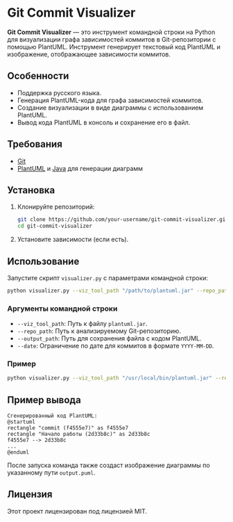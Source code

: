 # Git Commit Visualizer

**Git Commit Visualizer** — это инструмент командной строки на Python для визуализации графа зависимостей коммитов в Git-репозитории с помощью PlantUML. Инструмент генерирует текстовый код PlantUML и изображение, отображающее зависимости коммитов.

## Особенности

- Поддержка русского языка.
- Генерация PlantUML-кода для графа зависимостей коммитов.
- Создание визуализации в виде диаграммы с использованием PlantUML.
- Вывод кода PlantUML в консоль и сохранение его в файл.

## Требования
- [Git](https://git-scm.com/)
- [PlantUML](http://plantuml.com/) и [Java](https://www.java.com/) для генерации диаграмм

## Установка

1. Клонируйте репозиторий:

   ```bash
   git clone https://github.com/your-username/git-commit-visualizer.git
   cd git-commit-visualizer
   ```

2. Установите зависимости (если есть).

## Использование

Запустите скрипт `visualizer.py` с параметрами командной строки:

```bash
python visualizer.py --viz_tool_path "/path/to/plantuml.jar" --repo_path "/path/to/git-repo" --output_path "/path/to/output.puml" --date "YYYY-MM-DD"
```

### Аргументы командной строки

- `--viz_tool_path`: Путь к файлу `plantuml.jar`.
- `--repo_path`: Путь к анализируемому Git-репозиторию.
- `--output_path`: Путь для сохранения файла с кодом PlantUML.
- `--date`: Ограничение по дате для коммитов в формате `YYYY-MM-DD`.

### Пример

```bash
python visualizer.py --viz_tool_path "/usr/local/bin/plantuml.jar" --repo_path "/Users/user/my-repo" --output_path "./output.puml" --date "2024-01-01"
```

## Пример вывода

```plaintext
Сгенерированный код PlantUML:
@startuml
rectangle "commit (f4555e7)" as f4555e7
rectangle "Начало работы (2d33b8c)" as 2d33b8c
f4555e7 --> 2d33b8c
...
@enduml
```

После запуска команда также создаст изображение диаграммы по указанному пути `output.puml`.

## Лицензия

Этот проект лицензирован под лицензией MIT.
